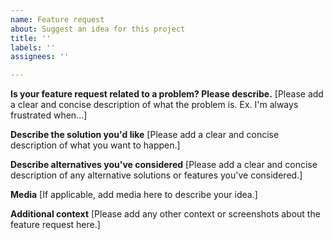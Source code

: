 ```yaml
---
name: Feature request
about: Suggest an idea for this project
title: ''
labels: ''
assignees: ''

---
```


**Is your feature request related to a problem? Please describe.**
[Please add a clear and concise description of what the problem is. Ex. I'm always frustrated when...]

**Describe the solution you'd like**
[Please add a clear and concise description of what you want to happen.]

**Describe alternatives you've considered**
[Please add a clear and concise description of any alternative solutions or features you've considered.]

**Media**
[If applicable, add media here to describe your idea.]

**Additional context**
[Please add any other context or screenshots about the feature request here.]
